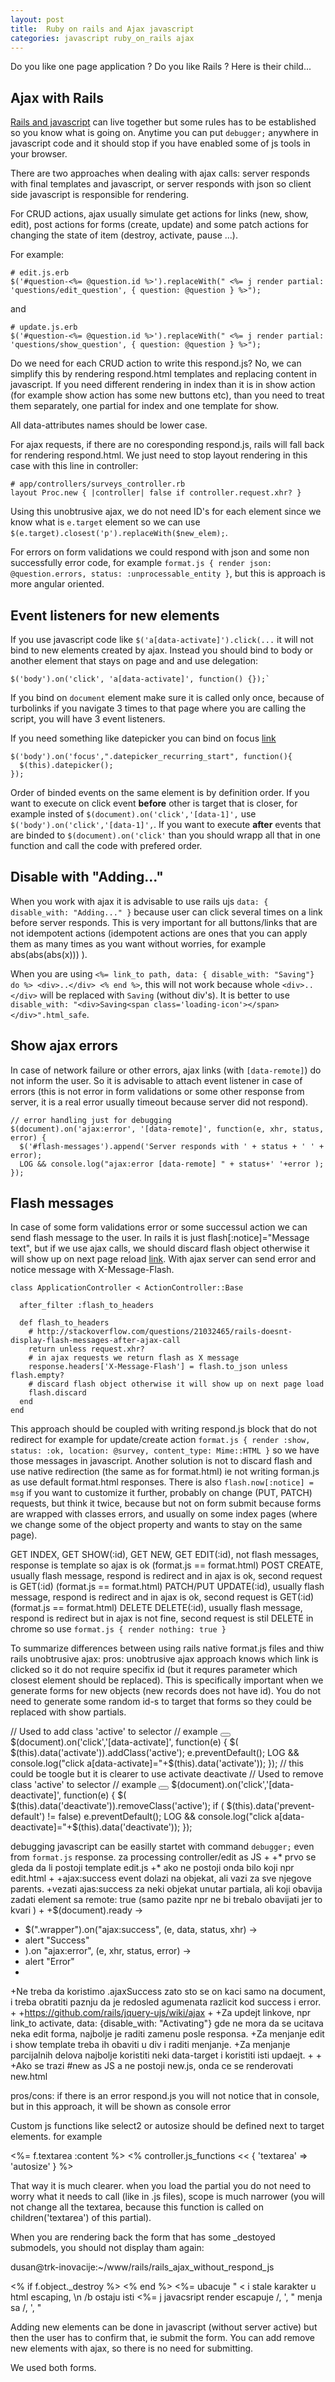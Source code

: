 ```yaml
---
layout: post
title:  Ruby on rails and Ajax javascript
categories: javascript ruby_on_rails ajax
---
```


Do you like one page application ? Do you like Rails ? Here is their child...

Ajax with Rails
---

[Rails and javascript](http://edgeguides.rubyonrails.org/working_with_javascript_in_rails.html) can live together but some rules has to be established so you know what is going on. Anytime you can put `debugger;` anywhere in javascript code and it should stop if you have enabled some of js tools in your browser.

There are two approaches when dealing with ajax calls: server responds with final templates and javascript, or server responds with json so client side javascript is responsible for rendering.

For CRUD actions, ajax usually simulate get actions for links (new, show, edit), post actions for forms (create, update) and some patch actions for changing the state of item (destroy, activate, pause ...).

For example:

    # edit.js.erb
    $('#question-<%= @question.id %>').replaceWith(" <%= j render partial: 'questions/edit_question', { question: @question } %>");

and

    # update.js.erb
    $('#question-<%= @question.id %>').replaceWith(" <%= j render partial: 'questions/show_question', { question: @question } %>");
    

Do we need for each CRUD action to write this respond.js? No, we can simplify this by rendering respond.html templates and replacing content in javascript. If you need different rendering in index than it is in show action (for example show action has some new buttons etc), than you need to treat them separately, one partial for index and one template for show.

All data-attributes names should be lower case.

For ajax requests, if there are no coresponding respond.js, rails will fall back for rendering respond.html. We just need to stop layout rendering in this case with this line in controller:

    # app/controllers/surveys_controller.rb
    layout Proc.new { |controller| false if controller.request.xhr? }


Using this unobtrusive ajax, we do not need ID's for each element since we know what is `e.target` element so we can use `$(e.target).closest('p').replaceWith($new_elem);`.

For errors on form validations we could respond with json and some non successfully error code, for example `format.js { render json: @question.errors, status: :unprocessable_entity }`, but this is approach is more angular oriented.

Event listeners for new elements
---

If you use javascript code like `$('a[data-activate]').click(...` it will not bind to new elements created by ajax. Instead you should bind to body or another element that stays on page and and use delegation:

    $('body').on('click', 'a[data-activate]', function() {});` 
    
If you  bind on `document` element make sure it is called only once, because of turbolinks if you navigate 3 times to that page where you are calling the script, you will have 3 event listeners.

If you need something like datepicker you can bind on focus [link](http://stackoverflow.com/questions/10433154/putting-datepicker-on-dynamically-created-elements-jquery-jqueryui)

    $('body').on('focus',".datepicker_recurring_start", function(){
      $(this).datepicker();
    });


Order of binded events on the same element is by definition order. If you want to execute on click event **before** other is target that is closer, for example insted of `$(document).on('click','[data-1]',` use `$('body').on('click','[data-1]',`. If you want to execute **after** events that are binded to `$(document).on('click'` than you should wrapp all that in one function and call the code with prefered order.

Disable with "Adding..." 
----

When you work with ajax it is advisable to use rails ujs `data: { disable_with: "Adding..." }` because user can click several times on a link before server responds. This is very important for all buttons/links that are not idempotent actions (idempotent actions are ones that you can apply them as many times as you want without worries, for example abs(abs(abs(x))) ).

When you are using `<%= link_to path, data: { disable_with: "Saving"} do %> <div>..</div> <% end %>`, this will not work because whole `<div>..</div>` will be replaced with `Saving` (without div's). It is better to use `disable_with: "<div>Saving<span class='loading-icon'></span></div>".html_safe`.

Show ajax errors
---

In case of network failure or other errors, ajax links (with `[data-remote]`) do not inform the user. So it is advisable to attach event listener in case of errors (this is not error in form validations or some other response from server, it is a real error usually timeout because server did not respond).

    // error handling just for debugging
    $(document).on('ajax:error', '[data-remote]', function(e, xhr, status, error) {
      $('#flash-messages').append('Server responds with ' + status + ' ' + error);
      LOG && console.log("ajax:error [data-remote] " + status+' '+error );
    });
      


Flash messages
---

In case of some form validations error or some successul action we can send flash message to the user. In rails it is just flash[:notice]="Message text", but if we use ajax calls, we should discard flash object otherwise it will show up on next page reload [link](http://stackoverflow.com/questions/21032465/rails-doesnt-display-flash-messages-after-ajax-call). With ajax server can send error and notice message with X-Message-Flash.

    class ApplicationController < ActionController::Base
      
      after_filter :flash_to_headers                                       
      
      def flash_to_headers                                                 
        # http://stackoverflow.com/questions/21032465/rails-doesnt-display-flash-messages-after-ajax-call
        return unless request.xhr?
        # in ajax requests we return flash as X message                    
        response.headers['X-Message-Flash'] = flash.to_json unless flash.empty? 
        # discard flash object otherwise it will show up on next page load 
        flash.discard 
      end                                                                  
    end 

This approach should be coupled with writing respond.js block that do not redirect for example for update/create action `format.js { render :show, status: :ok, location: @survey, content_type: Mime::HTML }` so we have those messages in javascript. Another solution is not to discard flash and use native redirection (the same as for format.html) ie not writing forman.js as use default format.html responses. There is also `flash.now[:notice] = msg` if you want to customize it further, probably on change (PUT, PATCH) requests, but think it twice, because but not on form submit because forms are wrapped with classes errors, and usually on some index pages (where we change some of the object property and wants to stay on the same page).

GET INDEX, GET SHOW(:id), GET NEW, GET EDIT(:id), not flash messages, response is template so ajax is ok (format.js == format.html)
POST CREATE, usually flash message, respond is redirect and in ajax is ok, second request is GET(:id) (format.js == format.html)
PATCH/PUT UPDATE(:id), usually flash message, respond is redirect and in ajax is ok, second request is GET(:id) (format.js == format.html)
DELETE DELETE(:id), usually flash message, respond is redirect but in ajax is not fine, second request is stil DELETE in chrome so use `format.js { render nothing: true }` 


To summarize differences between using rails native format.js files and thiw rails unobtrusive ajax:
pros: unobtrusive ajax approach knows which link is clicked so it do not require specifix id (but it requres parameter which closest element should be replaced). This is specifically important when we generate forms for new objects (new records does not have id). You do not need to generate some random id-s to target that forms so they could be replaced with show partials.


// Used to add class 'active' to selector
// example <button data-activate=".popup"></button>
$(document).on('click','[data-activate]', function(e) {
  $( $(this).data('activate')).addClass('active');
  e.preventDefault();
  LOG && console.log("click a[data-activate]="+$(this).data('activate'));
});
// this could be toogle but it is clearer to use activate deactivate
// Used to remove class 'active' to selector
// example <button data-deactivate=".popup"></button>
$(document).on('click','[data-deactivate]', function(e) {
  $( $(this).data('deactivate')).removeClass('active');
  if ( $(this).data('prevent-default') != false)
    e.preventDefault();
  LOG && console.log("click a[data-deactivate]="+$(this).data('deactivate'));
});


debugging javascript can be easilly startet with command `debugger;` even from `format.js` response.
za processing controller/edit as JS
+
+* prvo se gleda da li postoji template edit.js
+* ako ne postoji onda bilo koji npr edit.html
+
+ajax:success event dolazi na objekat, ali vazi za sve njegove parents.
+vezati ajas:success za neki objekat unutar partiala, ali koji obavija zadati element sa remote: true (samo pazite npr <td></td> ne bi trebalo obavijati jer to kvari <tr>)
+
+$(document).ready ->
+  $(".wrapper").on("ajax:success", (e, data, status, xhr) ->
+    alert "Success"
+  ).on "ajax:error", (e, xhr, status, error) ->
+    alert "Error"
+
+Ne treba da koristimo .ajaxSuccess zato sto se on kaci samo na document, i treba obratiti paznju da je redosled agumenata razlicit kod success i error.
+
+https://github.com/rails/jquery-ujs/wiki/ajax
+
+Za updejt linkove, npr link_to activate, data: {disable_with: "Activating"} gde ne mora da se ucitava neka edit forma, najbolje je raditi zamenu posle responsa.
+Za menjanje edit i show template treba ih obaviti u div i raditi menjanje.
+Za menjanje parcijalnih delova najbolje koristiti neki data-target i koristiti isti updaejt.
+
+
+Ako se trazi #new as JS a ne postoji new.js, onda ce se renderovati new.html 

pros/cons: if there is an error respond.js you will not notice that in console, but in this approach, it will be shown as console error 

Custom js functions like select2 or autosize should be defined next to target elements. for example

   <%= f.textarea :content %>
   <% controller.js_functions << { 'textarea' => 'autosize' } %>

That way it is much clearer. when you load the partial you do not need to worry what it needs to call (like in .js files), scope is much narrower (you will not change all the textarea, because this function is called on children('textarea') of this partial).

When you are rendering back the form that has some _destoyed submodels, you should not display tham again:

dusan@trk-inovacije:~/www/rails/rails_ajax_without_respond_js

<% if f.object._destroy %>
<% end %>
<%= ubacuje &quot; &lt; i stale karakter u html escaping, \n /b ostaju isti
<%= j javacsript render escapuje /, ', " menja sa \/, \', \"

Adding new elements can be done in javascript (without server active) but then the user has to confirm that, ie submit the form.
You can add remove new elements with ajax, so there is no need for submitting.

We used both forms.

